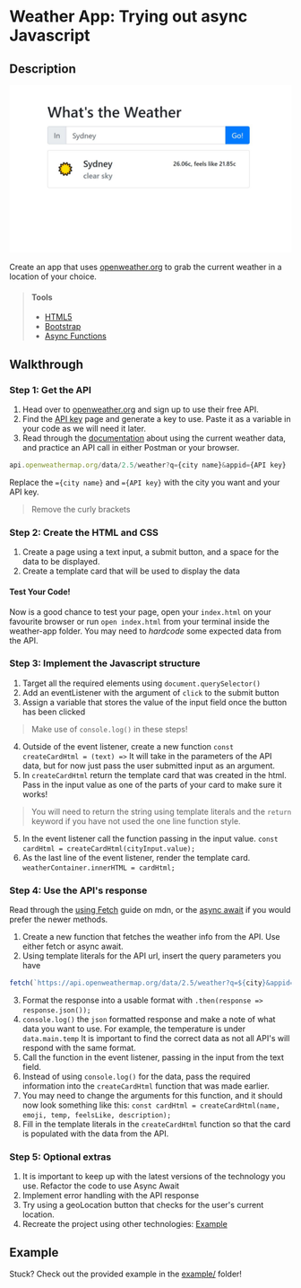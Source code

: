 # Weather App:  Trying out async Javascript

## Description

![](weather-app.JPG)

Create an app that uses [openweather.org](https://openweathermap.org/guide) to grab the current weather in a location of your choice.

> #### Tools
> - [HTML5](https://developer.mozilla.org/en-US/docs/Web/Guide/HTML/HTML5)
> - [Bootstrap](https://getbootstrap.com/)
> - [Async Functions](https://developer.mozilla.org/en-US/docs/Web/JavaScript/Reference/Statements/async_function)      
    
## Walkthrough

### Step 1: Get the API

1. Head over to [openweather.org](https://openweathermap.org/guide) and sign up to use their free API.
2. Find the [API key](https://home.openweathermap.org/api_keys) page and generate a key to use. Paste it as a variable in your code as we will need it later.
3. Read through the [documentation](https://openweathermap.org/current) about using the current weather data, and practice an API call in either Postman or your browser. 
``` javascript
api.openweathermap.org/data/2.5/weather?q={city name}&appid={API key}
```
Replace the `={city name}` and `={API key}` with the city you want and your API key. 
> Remove the curly brackets


### Step 2: Create the HTML and CSS

1. Create a page using a text input, a submit button, and a space for the data to be displayed. 
2. Create a template card that will be used to display the data


#### Test Your Code!
 Now is a good chance to test your page, open your `index.html` on your favourite browser or run `open index.html` from your terminal inside the weather-app folder. You may need to *hardcode* some expected data from the API.


### Step 3: Implement the Javascript structure

1. Target all the required elements using `document.querySelector()`
2. Add an eventListener with the argument of `click` to the submit button 
3. Assign a variable that stores the value of the input field once the button has been clicked
> Make use of `console.log()` in these steps!
4. Outside of the event listener, create a new function `const createCardHtml = (text) =>` It will take in the parameters of the API data, but for now just pass the user submitted input as an argument.  
5. In `createCardHtml` return the template card that was created in the html. Pass in the input value as one of the parts of your card to make sure it works!   
> You will need to return the string using template literals and the `return` keyword if you have not used the one line function style.
5. In the event listener call the function passing in the input value. `const cardHtml = createCardHtml(cityInput.value);`
6. As the last line of the event listener, render the template card. `weatherContainer.innerHTML = cardHtml;`

### Step 4: Use the API's response

Read through the [using Fetch](https://developer.mozilla.org/en-US/docs/Web/API/Fetch_API/Using_Fetch) guide on mdn, or the [async await](https://developer.mozilla.org/en-US/docs/Learn/JavaScript/Asynchronous/Async_await) if you would prefer the newer methods.

1. Create a new function that fetches the weather info from the API. Use either fetch or async await.
2. Using template literals for the API url, insert the query parameters you have 
``` javascript
fetch(`https://api.openweathermap.org/data/2.5/weather?q=${city}&appid=${appId}&units=metric`)
```
3. Format the response into a usable format with `.then(response => response.json());`
4. `console.log()` the `json` formatted response and make a note of what data you want to use. For example, the temperature is under `data.main.temp` It is important to find the correct data as not all API's will respond with the same format. 
5. Call the function in the event listener, passing in the input from the text field. 
6. Instead of using `console.log()` for the data, pass the required information into the `createCardHtml` function that was made earlier. 
7. You may need to change the arguments for this function, and it should now look something like this: `const cardHtml = createCardHtml(name, emoji, temp, feelsLike, description);`
8. Fill in the template literals in the `createCardHtml` function so that the card is populated with the data from the API.


### Step 5: Optional extras

1. It is important to keep up with the latest versions of the technology you use. Refactor the code to use Async Await
2. Implement error handling with the API response
3. Try using a geoLocation button that checks for the user's current location.
4. Recreate the project using other technologies: [Example](https://github.com/aar9nk/weather-app-react)


## Example

Stuck? Check out the provided example in the [example/](example/) folder!
